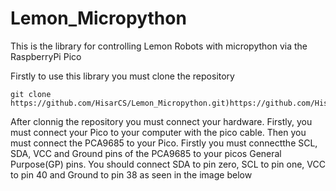 # Lemon_Micropython
This is the library for controlling Lemon Robots with micropython via the RaspberryPi Pico

Firstly to use this library you must clone the repository
```
git clone https://github.com/HisarCS/Lemon_Micropython.git)https://github.com/HisarCS/Lemon_Micropython.git
```
After clonnig the repository you must connect your hardware. Firstly, you must connect your Pico to your computer with the pico cable. Then you must connect the PCA9685 to your Pico. Firstly you must connectthe SCL, SDA, VCC and Ground pins of the PCA9685 to your picos General Purpose(GP) pins. You should connect SDA to pin zero, SCL to pin one, VCC to pin 40 and Ground to pin 38 as seen in the image below
